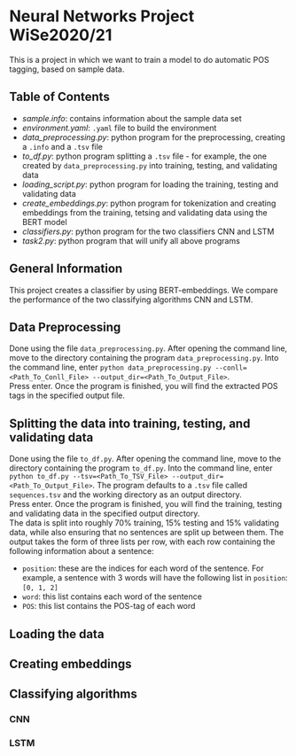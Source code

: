 # Neural Networks Project WiSe2020/21
This is a project in which we want to train a model to do automatic POS tagging, based on sample data.

## Table of Contents
* <i>sample.info</i>: contains information about the sample data set
* <i>environment.yaml</i>: `.yaml` file to build the environment
* <i>data_preprocessing.py</i>: python program for the preprocessing, creating a `.info` and a `.tsv` file 
* <i>to_df.py</i>: python program splitting a `.tsv` file - for example, the one created by `data_preprocessing.py` into training, testing, and validating data
* <i>loading_script.py</i>: python program for loading the training, testing and validating data
* <i>create_embeddings.py</i>: python program for tokenization and creating embeddings from the training, tetsing and validating data using the BERT model
* <i>classifiers.py</i>: python program for the two classifiers CNN and LSTM
* <i>task2.py</i>: python program that will unify all above programs

## General Information
This project creates a classifier by using BERT-embeddings. We compare the performance of the two classifying algorithms CNN and LSTM.

## Data Preprocessing
Done using the file `data_preprocessing.py`. After opening the command line, move to the directory containing the program `data_preprocessing.py`. Into the command line, enter
`python data_preprocessing.py --conll=<Path_To_Conll_File> --output_dir=<Path_To_Output_File>`. <br>
Press enter. Once the program is finished, you will find the extracted POS tags in the specified output file.

## Splitting the data into training, testing, and validating data
Done using the file `to_df.py`. After opening the command line, move to the directory containing the program `to_df.py`. Into the command line, enter `python to_df.py --tsv=<Path_To_TSV_File> --output_dir=<Path_To_Output_File>`. The program defaults to a `.tsv` file called `sequences.tsv` and the working directory as an output directory. <br>
Press enter. Once the program is finished, you will find the training, testing and validating data in the specified output directory. <br>
The data is split into roughly 70% training, 15% testing and 15% validating data, while also ensuring that no sentences are split up between them. The output takes the form of three lists per row, with each row containing the following information about a sentence:
* `position`: these are the indices for each word of the sentence. For example, a sentence with 3 words will have the following list in `position`: `[0, 1, 2]`
* `word`: this list contains each word of the sentence
* `POS`: this list contains the POS-tag of each word

## Loading the data

## Creating embeddings

## Classifying algorithms
### CNN
### LSTM

